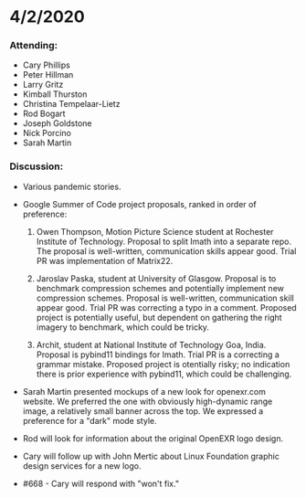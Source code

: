 # 4/2/2020

### Attending:

* Cary Phillips
* Peter Hillman
* Larry Gritz
* Kimball Thurston
* Christina Tempelaar-Lietz
* Rod Bogart
* Joseph Goldstone
* Nick Porcino
* Sarah Martin

### Discussion:

* Various pandemic stories.

* Google Summer of Code project proposals, ranked in order of preference:

  1. Owen Thompson, Motion Picture Science student at Rochester
  Institute of Technology. Proposal to split Imath into a separate
  repo. The proposal is well-written, communication skills appear
  good. Trial PR was implementation of Matrix22.

  2. Jaroslav Paska, student at University of Glasgow. Proposal is to
  benchmark compression schemes and potentially implement new
  compression schemes. Proposal is well-written, communication skill
  appear good. Trial PR was correcting a typo in a comment.  Proposed
  project is potentially useful, but dependent on gathering the right
  imagery to benchmark, which could be tricky.

  3. Archit, student at National Institute of Technology Goa,
  India. Proposal is pybind11 bindings for Imath. Trial PR is a
  correcting a grammar mistake. Proposed project is otentially risky;
  no indication there is prior experience with pybind11, which could
  be challenging.

* Sarah Martin presented mockups of a new look for openexr.com
  website. We preferred the one with obviously high-dynamic range
  image, a relatively small banner across the top. We expressed a
  preference for a "dark" mode style.

* Rod will look for information about the original OpenEXR logo design.

* Cary will follow up with John Mertic about Linux Foundation graphic
  design services for a new logo.

* #668 - Cary will respond with "won't fix."
